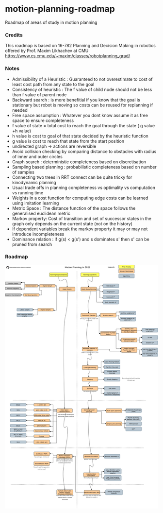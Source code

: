 # motion-planning-roadmap
Roadmap of areas of study in motion planning

### Credits
This roadmap is based on 16-782 Planning and Decision Making in robotics offered by Prof. Maxim Likhachev at CMU https://www.cs.cmu.edu/~maxim/classes/robotplanning_grad/

### Notes
* Admissibility of a Heuristic : Guaranteed to not overestimate to cost of least cost path from any state to the goal
* Consistency of heuristic : The f value of child node should not be less than f value of parent node
* Backward search : is more benefitial if you know that the goal is stationary but robot is moving so costs can be reused for replanning if needed
* Free space assumption : Whatever you dont know assume it as free space to ensure completeness
* f value of state = total cost to reach the goal through the state ( g value +h value)
* h value is cost to goal of that state decided by the heuristic function 
* g value is cost to reach that state from the start position
* undirected graph -> actions are reversible
* Avoid collision checking by comparing distance to obstacles with radius of inner and outer circles
* Graph search : deterministic completeness based on discretisation
* Sampling based planning : probabilistic completeness based on number of samples 
* Connecting two trees in RRT connect can be quite tricky for kinodynamic planning 
* Usual trade offs in planning completeness vs optimality vs computation vs running time
* Weights in a cost function for computing edge costs can be learned using imitation learning
* Metric Space : The distance function of the space follows the generalised euclidean metric
* Markov property: Cost of transition and set of successor states in the graph only depends on the current state (not on the history)
* If dependent variables break the markov property it may or may not introduce incompleteness
* Dominance relation : if g(s) < g(s') and s dominates s' then s' can be pruned from search

### Roadmap

![Roadmap](./roadmap.png)

